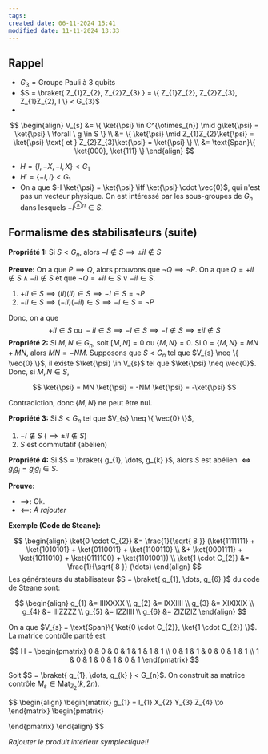```yaml
---
tags: 
created date: 06-11-2024 15:41
modified date: 11-11-2024 13:33
---
```

## Rappel

- $G_{3} = \text{Groupe Pauli à 3 qubits}$
- $S = \braket{ Z_{1}Z_{2}, Z_{2}Z_{3} } = \{ Z_{1}Z_{2}, Z_{2}Z_{3}, Z_{1}Z_{2}, I \} < G_{3}$
- 
$$
\begin{align}
V_{s} &= \{ \ket{\psi} \in C^{\otimes_{n}} \mid g\ket{\psi} = \ket{\psi} \ \forall \ g \in S \} \\
&= \{ \ket{\psi} \mid Z_{1}Z_{2}\ket{\psi} = \ket{\psi} \text{ et } Z_{2}Z_{3}\ket{\psi} = \ket{\psi} \} \\
&= \text{Span}\{ \ket{000}, \ket{111} \}
\end{align}
$$
- $H = \{ I, -X, -I, X \} < G_{1}$
- $H'=\{ -I, I \} < G_{1}$
- On a que $-I \ket{\psi} = \ket{\psi} \iff \ket{\psi} \cdot \vec{0}$, qui n'est pas un vecteur physique. On est intéressé par les sous-groupes de $G_{n}$ dans lesquels $-I^{\otimes n} \in S$.

## Formalisme des stabilisateurs (suite)

**Propriété 1:** Si $S < G_{n}$, alors $-I \notin S \implies \pm iI \notin S$

**Preuve:** On a que $P \implies Q$, alors prouvons que $\neg Q \implies \neg P$. On a que $Q = +iI \not\in S \land -iI \not\in S$ et que $\neg Q = +iI \in S \lor -iI \in S$.

1. $+iI \in S \implies (iI)(iI) \in S \implies -I \in S = \neg P$
2. $-iI \in S \implies (-iI)(-iI) \in S \implies -I \in S = \neg P$

Donc, on a que 
$$
+iI \in S \text{ ou } -iI \in S \implies -I \in S \implies -I \not\in S \implies \pm iI \not\in S
$$
**Propriété 2:** Si $M,N \in G_{n}$, soit $[M,N] = 0$ ou $\{ M,N \} = 0$. Si $0=\{ M,N \} = MN+MN$, alors $MN=-NM$. Supposons que $S < G_{n}$ tel que $V_{s} \neq \{ \vec{0} \}$, il existe $\ket{\psi} \in V_{s}$ tel que $\ket{\psi} \neq \vec{0}$. Donc, si $M,N \in S$,

$$
\ket{\psi} = MN \ket{\psi} = -NM \ket{\psi} = -\ket{\psi}
$$

Contradiction, donc $\{ M,N \}$ ne peut être nul.

**Propriété 3:** Si $S < G_{n}$ tel que $V_{s} \neq \{ \vec{0} \}$,

1. $-I \notin S \ (\implies \pm iI \notin S)$
2. $S$ est commutatif (abélien)

**Propriété 4:** Si $S = \braket{ g_{1}, \dots, g_{k} }$, alors $S$ est abélien $\iff g_{i}g_{j}=g_{j}g_{i} \in S$.

**Preuve:** 

- $\implies$: Ok.
- $\impliedby$: *À rajouter*

**Exemple (Code de Steane):** 

$$
\begin{align}
\ket{0 \cdot C_{2}} &= \frac{1}{\sqrt{ 8 }} (\ket{1111111} + \ket{1010101} + \ket{0110011} + \ket{1100110} \\
&+ \ket{0001111} + \ket{1011010} + \ket{0111100} + \ket{1101001}) \\
\ket{1 \cdot C_{2}} &= \frac{1}{\sqrt{ 8 }} (\dots)
\end{align}
$$
Les générateurs du stabilisateur $S = \braket{ g_{1}, \dots, g_{6} }$ du code de Steane sont:

$$
\begin{align}
g_{1} &= IIIXXXX \\
g_{2} &= IXXIIII \\
g_{3} &= XIXIXIX \\
g_{4} &= IIIZZZZ \\
g_{5} &= IZZIIII \\
g_{6} &= ZIZIZIZ
\end{align}
$$

On a que $V_{s} = \text{Span}\{ \ket{0 \cdot C_{2}}, \ket{1 \cdot C_{2}} \}$. La matrice contrôle parité est

$$
H = \begin{pmatrix}
0 & 0 & 0 & 1 & 1 & 1 & 1 \\
0 & 1 & 1 & 0 & 0 & 1 & 1 \\
1 & 0 & 1 & 0 & 1 & 0 & 1
\end{pmatrix}
$$

Soit $S = \braket{ g_{1}, \dots, g_{k} } < G_{n}$. On construit sa matrice contrôle $M_{s} \in \text{Mat}_{\mathbb{Z}_{2}}(k, 2n)$.

$$
\begin{align}
\begin{matrix}
g_{1} = I_{1} X_{2} Y_{3} Z_{4} \to
\end{matrix}
\begin{pmatrix}

\end{pmatrix}
\end{align}
$$


*Rajouter le produit intérieur symplectique!!*